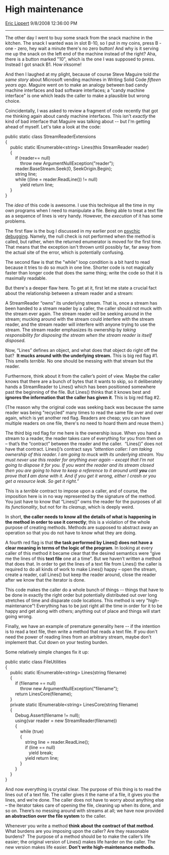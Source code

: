 <div id="page">

# High maintenance

[Eric Lippert](https://social.msdn.microsoft.com/profile/Eric%20Lippert) 9/8/2008 12:36:00 PM

-----

<div id="content">

<div class="mine">

The other day I went to buy some snack from the snack machine in the kitchen. The snack I wanted was in slot B-10, so I put in my coins, press B - one - zero, hey wait a minute there's no zero button\! And why is it serving me up the snack on the left end of the machine instead of the right? Aha, there is a button marked "10", which is the one I was supposed to press. Instead I got snack B1. How irksome\!

And then I laughed at my plight, because of course Steve Maguire told *the same story* about Microsoft vending machines in <span class="underline">Writing Solid Code</span> *fifteen years ago*. Maguire went on to make an analogy between bad candy machine interfaces and bad software interfaces; a "candy machine interface" is one which leads the caller to make a plausible but wrong choice.

Coincidentally, I was asked to review a fragment of code recently that got me thinking again about candy machine interfaces. This isn't *exactly* the kind of bad interface that Maguire was talking about -- but I'm getting ahead of myself. Let's take a look at the code:

<span class="code"> </span>

public static class StreamReaderExtensions  
{  
    public static IEnumerable\<string\> Lines(this StreamReader reader)  
    {  
        if (reader== null)  
            throw new ArgumentNullException("reader");  
        reader.BaseStream.Seek(0, SeekOrigin.Begin);  
        string line;  
        while ((line = reader.ReadLine()) \!= null)  
            yield return line;  
    }  
}

The *idea* of this code is awesome. I use this technique all the time in my own programs when I need to manipulate a file. Being able to treat a text file as a sequence of lines is very handy. However, the *execution* of it has some problems.

The first flaw is the bug I discussed in my earlier post on [psychic debugging](http://blogs.msdn.com/ericlippert/archive/2007/09/05/psychic-debugging-part-one.aspx). Namely, the null check is not performed when the method is called, but rather, when the returned enumerator is moved for the first time. That means that the exception isn't thrown until possibly far, far away from the actual site of the error, which is potentially confusing.

The second flaw is that the "while" loop condition is a bit hard to read because it tries to do so much in one line. Shorter code is not magically faster than longer code that does the same thing; write the code so that it is maximally readable.

But there's a deeper flaw here. To get at it, first let me state a crucial fact about the relationship between a stream reader and a stream:

A StreamReader “owns” its underlying stream. That is, once a stream has been handed to a stream reader by a caller, the caller should not muck with the stream ever again. The stream reader will be seeking around in the stream; mucking around with the stream could interfere with the stream reader, and the stream reader will interfere with anyone trying to use the stream. The stream reader emphasizes its ownership by *taking responsibility for disposing the stream when the stream reader is itself disposed.*

Now, “Lines” defines an object, and what does that object do right off the bat?  **It mucks around with the underlying stream.** This is big red flag \#1. This smells *terrible*. No one should be messing with that stream but the reader.

Furthermore, think about it from the caller’s point of view. Maybe the caller knows that there are a bunch of bytes that it wants to skip, so it deliberately hands a StreamReader to Lines() which has been positioned somewhere past the beginning of the file. But Lines() thinks that it knows best and **ignores the information that the caller has given it**. This is big red flag \#2.

(The reason why the original code was seeking back was because the same reader was being "recycled" many times to read the same file over and over again, which is yet another red flag. Readers are cheap; you can have multiple readers on one file, there's no need to hoard them and reuse them.)

The third big red flag for me here is the ownership issue. When you hand a stream to a reader, the reader takes care of everything for you from then on – that’s the “contract” between the reader and the caller.  “Lines()” does not have that contract. Lines()’s contract says *“attention caller: I am taking ownership of this reader. I am going to muck with its underlying stream. You must never use this reader for anything ever again – except that I’m not going to dispose it for you. If you want the reader and its stream closed then you are going to have to keep a reference to it around until **you** can prove that **I** am done with it. And if you get it wrong, either I crash or you get a resource leak. So get it right.”*

This is a *terrible* contract to impose upon a caller, and of course, the imposition here is in no way represented by the signature of the method. You just have to know that “Lines()” owns the reader for the purposes of all its *functionality*, but not for its *cleanup*, which is deeply weird.

In short, **the caller needs to know all the details of what is happening in the method in order to use it correctly**; this is a violation of the whole purpose of creating methods. Methods are supposed to abstract away an operation so that you do not have to know what they are doing.

A fourth red flag is that **the task performed by Lines() does not have a clear meaning in terms of the logic of the program**. In looking at every caller of this method it became clear that the desired semantics were “give me the lines of this **text file** one at a time”. But we haven’t written a method that does that. In order to get the lines of a text file from Lines() the caller is required to do all kinds of work to make Lines() happy – open the stream, create a reader, call Lines() but keep the reader around, close the reader after we know that the iterator is done.

This code makes the caller do a whole bunch of things -- things that have to be done in exactly the right order but potentially distributed out over long stretches of time and disparate code locations. This method is very "high-maintenance"\! Everything has to be just right all the time in order for it to be happy and get along with others; anything out of place and things will start going wrong.

Finally, we have an example of premature generality here -- if the intention is to read a text file, then write a method that reads a text file. If you don't need the power of reading lines from an arbitrary stream, maybe don't implement that. Cut down on your testing burden.

Some relatively simple changes fix it up:

<span class="code"> </span>

public static class FileUtilities  
{  
    public static IEnumerable\<string\> Lines(string filename)  
    {  
        if (filename == null)  
            throw new ArgumentNullException("filename");  
        return LinesCore(filename);  
    }  
    private static IEnumerable\<string\> LinesCore(string filename)  
    {  
        Debug.Assert(filename \!= null);  
        using(var reader = new StreamReader(filename))  
        {  
            while (true)  
            {  
                string line = reader.ReadLine();  
                if (line == null)  
                   yield break;  
                yield return line;  
            }  
        }  
    }  
}

And now everything is crystal clear. The purpose of this thing is to read the lines out of a text file. The caller gives it the name of a file, it gives you the lines, and we’re done. The caller does not have to worry about anything else – the iterator takes care of opening the file, cleaning up when its done, and so on. There’s no messing around with streams at all; we have now provided **an abstraction over the file system** to the caller.

Whenever you write a method **think about the contract of that method**. What burdens are you imposing upon the caller? Are they reasonable burdens?  The purpose of a method should be to make the caller’s life easier; the original version of Lines() makes life harder on the caller. The new version makes life easier. **Don't write high-maintenance methods.**

</div>

</div>

</div>

